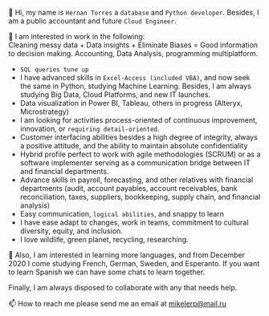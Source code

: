 👋 Hi, my name is `Hernan Torres` a `database` and `Python developer`. Besides, I am a public accountant and future `Cloud Engineer`.   

👀 I am interested in work in the following:  
Cleaning messy data + Data insights + Eliminate Biases = Good information to decision making. 
Accounting, Data Analysis, programming multiplatform.  
* `SQL queries tune up`
* I have advanced skills in `Excel-Access (included VBA)`, and now seek the same in Python, studying Machine Learning. Besides, I am always studying Big Data, Cloud Platforms, and new IT launches.
* Data visualization in Power BI, Tableau, others in progress (Alteryx, Microstrategy)
* I am looking for activities process-oriented of continuous improvement, innovation, or `requiring detail-oriented`.
* Customer interfacing abilities besides a high degree of integrity, always a positive attitude, and the ability to maintain absolute confidentiality
* Hybrid profile perfect to work with agile methodologies (SCRUM) or as a software implementer serving as a communication bridge between IT and financial departments.
* Advance skills in payroll, forecasting, and other relatives with financial departments (audit, account payables, account receivables, bank reconciliation, taxes, suppliers, bookkeeping, supply chain, and financial analysis)
* Easy communication, `logical abilities`, and snappy to learn
* I have ease adapt to changes, work in teams, commitment to cultural diversity, equity, and inclusion.
* I love wildlife, green planet, recycling, researching.

👀 Also, I am interested in learning more languages, and from December 2020 I come studying French, German, Sweden, and Esperanto. If you want to learn Spanish we can have some chats to learn together.

Finally, I am always disposed to collaborate with any that needs help.

📫 How to reach me please send me an email at mikelerp@mail.ru

<!---
hernantorres23/hernantorres23 is a ✨ special ✨ repository because its `README.md` (this file) appears on your GitHub profile.
You can click the Preview link to take a look at your changes.
--->
